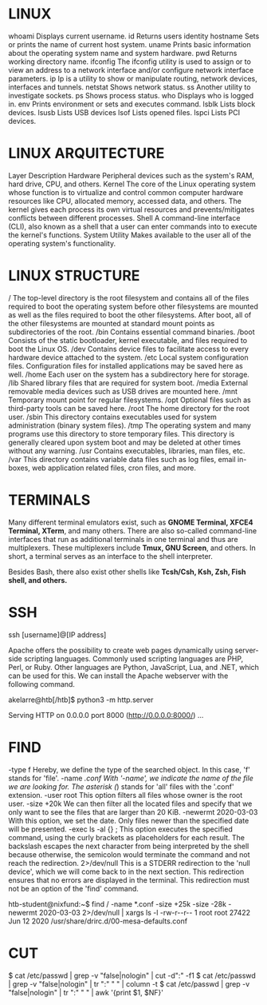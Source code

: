 
LINUX
=====
whoami 		Displays current username.
id 		Returns users identity
hostname 	Sets or prints the name of current host system.
uname 		Prints basic information about the operating system name and system hardware.
pwd 		Returns working directory name.
ifconfig 	The ifconfig utility is used to assign or to view an address to a network interface and/or configure network interface parameters.
ip 		Ip is a utility to show or manipulate routing, network devices, interfaces and tunnels.
netstat 	Shows network status.
ss 		Another utility to investigate sockets.
ps 		Shows process status.
who 		Displays who is logged in.
env 		Prints environment or sets and executes command.
lsblk 		Lists block devices.
lsusb 		Lists USB devices
lsof 		Lists opened files.
lspci 		Lists PCI devices.

LINUX ARQUITECTURE
=================
Layer	Description
Hardware	Peripheral devices such as the system's RAM, hard drive, CPU, and others.
Kernel	The core of the Linux operating system whose function is to virtualize and control common computer hardware resources like CPU, allocated memory, accessed data, and others. The kernel gives each process its own virtual resources and prevents/mitigates conflicts between different processes.
Shell	A command-line interface (CLI), also known as a shell that a user can enter commands into to execute the kernel's functions.
System Utility	Makes available to the user all of the operating system's functionality.

LINUX STRUCTURE
===============
/	The top-level directory is the root filesystem and contains all of the files required to boot the operating system before other filesystems are mounted as well as the files required to boot the other filesystems. After boot, all of the other filesystems are mounted at standard mount points as subdirectories of the root.
/bin	Contains essential command binaries.
/boot	Consists of the static bootloader, kernel executable, and files required to boot the Linux OS.
/dev	Contains device files to facilitate access to every hardware device attached to the system.
/etc	Local system configuration files. Configuration files for installed applications may be saved here as well.
/home	Each user on the system has a subdirectory here for storage.
/lib	Shared library files that are required for system boot.
/media	External removable media devices such as USB drives are mounted here.
/mnt	Temporary mount point for regular filesystems.
/opt	Optional files such as third-party tools can be saved here.
/root	The home directory for the root user.
/sbin	This directory contains executables used for system administration (binary system files).
/tmp	The operating system and many programs use this directory to store temporary files. This directory is generally cleared upon system boot and may be deleted at other times without any warning.
/usr	Contains executables, libraries, man files, etc.
/var	This directory contains variable data files such as log files, email in-boxes, web application related files, cron files, and more.


TERMINALS
=========
Many different terminal emulators exist, such as **GNOME Terminal, XFCE4 Terminal, XTerm**, and many others. 
There are also so-called command-line interfaces that run as additional terminals in one terminal and thus are multiplexers. 
These multiplexers include **Tmux, GNU Screen**, and others. In short, a terminal serves as an interface to the shell interpreter.


Besides Bash, there also exist other shells like **Tcsh/Csh, Ksh, Zsh, Fish shell, and others.**


SSH
===
ssh [username]@[IP address]

Apache offers the possibility to create web pages dynamically using server-side scripting languages. Commonly used scripting languages are PHP, Perl, or Ruby. Other languages are Python, JavaScript, Lua, and .NET, which can be used for this. We can install the Apache webserver with the following command.


akelarre@htb[/htb]$ python3 -m http.server

Serving HTTP on 0.0.0.0 port 8000 (http://0.0.0.0:8000/) ...



FIND
===
-type f	Hereby, we define the type of the searched object. In this case, 'f' stands for 'file'.
-name *.conf	With '-name', we indicate the name of the file we are looking for. The asterisk (*) stands for 'all' files with the '.conf' extension.
-user root	This option filters all files whose owner is the root user.
-size +20k	We can then filter all the located files and specify that we only want to see the files that are larger than 20 KiB.
-newermt 2020-03-03	With this option, we set the date. Only files newer than the specified date will be presented.
-exec ls -al {} \;	This option executes the specified command, using the curly brackets as placeholders for each result. The backslash escapes the next character from being interpreted by the shell because otherwise, the semicolon would terminate the command and not reach the redirection.
2>/dev/null	This is a STDERR redirection to the 'null device', which we will come back to in the next section. This redirection ensures that no errors are displayed in the terminal. This redirection must not be an option of the 'find' command.



htb-student@nixfund:~$ find / -name *.conf -size +25k -size -28k -newermt 2020-03-03 2>/dev/null | xargs ls -l
-rw-r--r-- 1 root root 27422 Jun 12  2020 /usr/share/drirc.d/00-mesa-defaults.conf


CUT
==
$ cat /etc/passwd | grep -v "false\|nologin" | cut -d":" -f1
$ cat /etc/passwd | grep -v "false\|nologin" | tr ":" " " | column -t
$ cat /etc/passwd | grep -v "false\|nologin" | tr ":" " " | awk '{print $1, $NF}'
